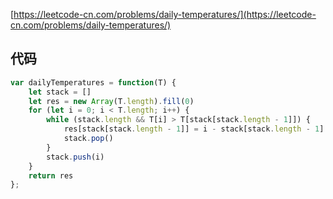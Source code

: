 [https://leetcode-cn.com/problems/daily-temperatures/](https://leetcode-cn.com/problems/daily-temperatures/)

## 代码
```js
var dailyTemperatures = function(T) {
    let stack = []
    let res = new Array(T.length).fill(0)
    for (let i = 0; i < T.length; i++) {
        while (stack.length && T[i] > T[stack[stack.length - 1]]) {
            res[stack[stack.length - 1]] = i - stack[stack.length - 1]
            stack.pop()
        }
        stack.push(i)   
    }
    return res
};
```
